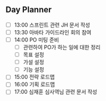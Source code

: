 ## Day Planner
- [ ] 13:00 스프린트 관련 JH 문서 작성
- [ ] 13:30 아바타 가이드라인 회의 참여
- [ ] 14:00 PO 미팅 준비
	- [ ] 관련하여 PO가 하는 일에 대한 정리
	- [ ] 목표 설정
	- [ ] 가설 설정
	- [ ] 기능 설정
- [ ] 15:00 전략 로드맵
- [ ] 16:00 기획 로드맵
- [ ] 17:00 심재훈 심사역님 관련 문서 작성